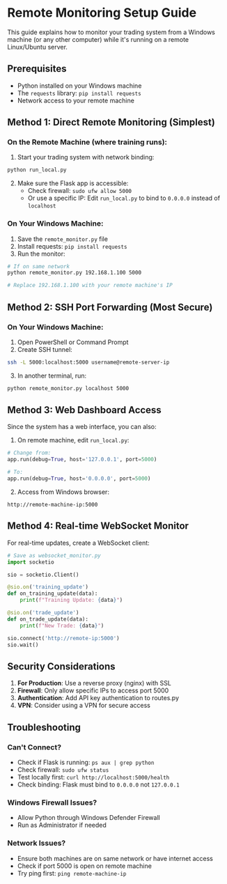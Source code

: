 # Remote Monitoring Setup Guide

This guide explains how to monitor your trading system from a Windows machine (or any other computer) while it's running on a remote Linux/Ubuntu server.

## Prerequisites

- Python installed on your Windows machine
- The `requests` library: `pip install requests`
- Network access to your remote machine

## Method 1: Direct Remote Monitoring (Simplest)

### On the Remote Machine (where training runs):

1. Start your trading system with network binding:
```bash
python run_local.py
```

2. Make sure the Flask app is accessible:
   - Check firewall: `sudo ufw allow 5000`
   - Or use a specific IP: Edit `run_local.py` to bind to `0.0.0.0` instead of `localhost`

### On Your Windows Machine:

1. Save the `remote_monitor.py` file
2. Install requests: `pip install requests`
3. Run the monitor:
```bash
# If on same network
python remote_monitor.py 192.168.1.100 5000

# Replace 192.168.1.100 with your remote machine's IP
```

## Method 2: SSH Port Forwarding (Most Secure)

### On Your Windows Machine:

1. Open PowerShell or Command Prompt
2. Create SSH tunnel:
```bash
ssh -L 5000:localhost:5000 username@remote-server-ip
```

3. In another terminal, run:
```bash
python remote_monitor.py localhost 5000
```

## Method 3: Web Dashboard Access

Since the system has a web interface, you can also:

1. On remote machine, edit `run_local.py`:
```python
# Change from:
app.run(debug=True, host='127.0.0.1', port=5000)

# To:
app.run(debug=True, host='0.0.0.0', port=5000)
```

2. Access from Windows browser:
```
http://remote-machine-ip:5000
```

## Method 4: Real-time WebSocket Monitor

For real-time updates, create a WebSocket client:

```python
# Save as websocket_monitor.py
import socketio

sio = socketio.Client()

@sio.on('training_update')
def on_training_update(data):
    print(f"Training Update: {data}")

@sio.on('trade_update')
def on_trade_update(data):
    print(f"New Trade: {data}")

sio.connect('http://remote-ip:5000')
sio.wait()
```

## Security Considerations

1. **For Production**: Use a reverse proxy (nginx) with SSL
2. **Firewall**: Only allow specific IPs to access port 5000
3. **Authentication**: Add API key authentication to routes.py
4. **VPN**: Consider using a VPN for secure access

## Troubleshooting

### Can't Connect?
- Check if Flask is running: `ps aux | grep python`
- Check firewall: `sudo ufw status`
- Test locally first: `curl http://localhost:5000/health`
- Check binding: Flask must bind to `0.0.0.0` not `127.0.0.1`

### Windows Firewall Issues?
- Allow Python through Windows Defender Firewall
- Run as Administrator if needed

### Network Issues?
- Ensure both machines are on same network or have internet access
- Check if port 5000 is open on remote machine
- Try ping first: `ping remote-machine-ip`